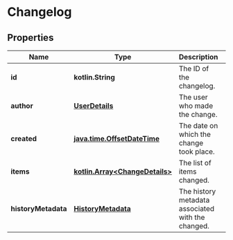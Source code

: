 
# Changelog

## Properties
Name | Type | Description | Notes
------------ | ------------- | ------------- | -------------
**id** | **kotlin.String** | The ID of the changelog. |  [optional] [readonly]
**author** | [**UserDetails**](UserDetails.md) | The user who made the change. |  [optional] [readonly]
**created** | [**java.time.OffsetDateTime**](java.time.OffsetDateTime.md) | The date on which the change took place. |  [optional] [readonly]
**items** | [**kotlin.Array&lt;ChangeDetails&gt;**](ChangeDetails.md) | The list of items changed. |  [optional] [readonly]
**historyMetadata** | [**HistoryMetadata**](HistoryMetadata.md) | The history metadata associated with the changed. |  [optional] [readonly]




